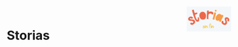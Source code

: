 <div style="margin-bottom: 1%; padding-bottom: 2%;">
	<img align="right" width="100px" src="/img/logo-storias.png">
</div>			

Storias
===============================================================================================================================